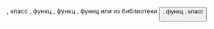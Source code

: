 <Searchbar>, класс <ImageGallery>, функц <ImageGalleryItem>, функц <Loader>,
функц или из библиотеки <Button>, функц <Modal>, класс
